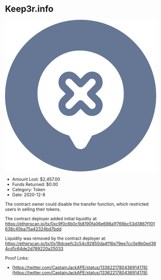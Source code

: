 # Keep3r.info
![Keep3r.info](/rektimages/Keep3r.info.png)
- Amount Lost: $2,457.00
- Funds Returned: $0.00
- Category: Token
- Date: 2020-12-8

The contract owner could disable the transfer function, which restricted users in selling their tokens.  
  
The contract deployer added initial liquidity at:  
https://etherscan.io/tx/0xc9f0c6b0c1b8190fa06e698a1f766bc53d3867f101638c45ba75a42324bd7bdd  
  
Liquidity was removed by the contract deployer at:  
https://etherscan.io/tx/0x19dceefc2c54c92850da4f16e79ee7cc0e9b0ed394cd1c64de2d789220a25033


Proof Links:
- [https://twitter.com/CaptainJackAPE/status/1336221780436914178](https://twitter.com/CaptainJackAPE/status/1336221780436914178)


